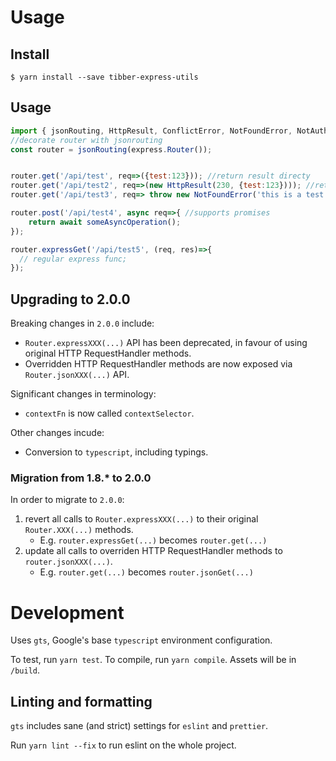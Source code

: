 # Usage

## Install

```
$ yarn install --save tibber-express-utils
```

## Usage

```js
import { jsonRouting, HttpResult, ConflictError, NotFoundError, NotAuthorizedError, BadRequestError, ServerError } from 'tibber-express-utils';
//decorate router with jsonrouting
const router = jsonRouting(express.Router());


router.get('/api/test', req=>({test:123})); //return result directy
router.get('/api/test2', req=>(new HttpResult(230, {test:123}))); //return result with customer statuscode
router.get('/api/test3', req=> throw new NotFoundError('this is a test error'));

router.post('/api/test4', async req=>{ //supports promises
    return await someAsyncOperation();
});

router.expressGet('/api/test5', (req, res)=>{
  // regular express func;
});
```

## Upgrading to 2.0.0

Breaking changes in `2.0.0` include:

 - `Router.expressXXX(...)` API has been deprecated, in favour of using original HTTP RequestHandler methods.
 - Overridden HTTP RequestHandler methods are now exposed via `Router.jsonXXX(...)` API.
 
Significant changes in terminology:
 
 - `contextFn` is now called `contextSelector`.

Other changes incude:

 - Conversion to `typescript`, including typings.
 
### Migration from 1.8.* to 2.0.0

In order to migrate to `2.0.0`:
 
1. revert all calls to `Router.expressXXX(...)` to their original `Router.XXX(...)` methods.
   - E.g. `router.expressGet(...)` becomes `router.get(...)`
2. update all calls to overriden HTTP RequestHandler methods to `router.jsonXXX(...)`.
   - E.g. `router.get(...)` becomes `router.jsonGet(...)`

# Development

Uses `gts`, Google's base `typescript` environment configuration.

To test, run `yarn test`.
To compile, run `yarn compile`. Assets will be in `/build`.

## Linting and formatting

`gts` includes sane (and strict) settings for `eslint` and `prettier`.

Run `yarn lint --fix` to run eslint on the whole project.
